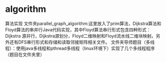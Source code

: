 # algorithm
算法实现
文件夹parallel_graph_algorithm:这里放入了prim算法，Dijkstra算法和Floyd算法的串并行Java代码实现，其中Floyd算法串行形式包含四种形式：Dijkstra
                               源并行，Dijkstra源划分，Floyd二维映射和Floyd流水线二维块映射。另外还有DFS串行形式和存储和读取邻接矩阵相关文件。
文件夹导师题目（多线程）：使用java多线程和pthread多线程（linux环境下）实现了几个多线程程序（题目在文件夹里）